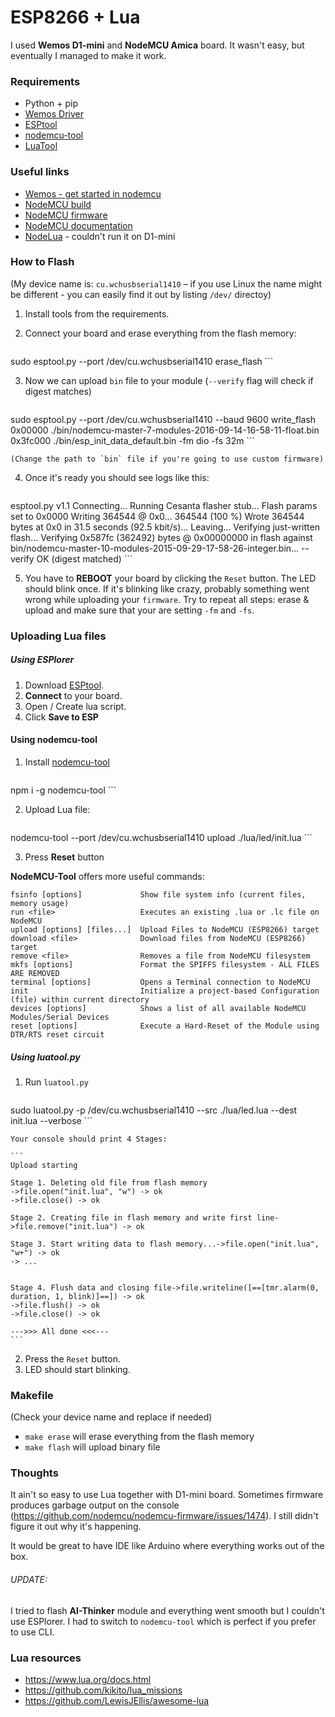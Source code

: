 # ESP8266 + Lua

I used **Wemos D1-mini** and **NodeMCU Amica** board. It wasn't easy, but eventually I managed to make it work.

### Requirements

- Python + pip
- [Wemos Driver](http://www.wemos.cc/downloads/)
- [ESPtool](https://github.com/themadinventor/esptool)
- [nodemcu-tool](https://github.com/AndiDittrich/NodeMCU-Tool)
- [LuaTool](https://github.com/4refr0nt/luatool)

### Useful links

- [Wemos - get started in nodemcu](http://www.wemos.cc/tutorial/get_started_in_nodemcu.html)
- [NodeMCU build](https://nodemcu-build.com/)
- [NodeMCU firmware](https://github.com/nodemcu/nodemcu-firmware)
- [NodeMCU documentation](https://nodemcu.readthedocs.io/en/dev/)
- [NodeLua](https://nodelua.org/) - couldn't run it on D1-mini

### How to Flash

(My device name is: `cu.wchusbserial1410` – if you use Linux the name might be different - you can easily find it out by listing `/dev/` directoy)

1. Install tools from the requirements.
2. Connect your board and erase everything from the flash memory:

	```
sudo esptool.py --port /dev/cu.wchusbserial1410 erase_flash
	```

3. Now we can upload `bin` file to your module (`--verify` flag will check if digest matches)

	```
sudo esptool.py --port /dev/cu.wchusbserial1410 --baud 9600 write_flash 0x00000 ./bin/nodemcu-master-7-modules-2016-09-14-16-58-11-float.bin 0x3fc000 ./bin/esp_init_data_default.bin -fm dio -fs 32m
	```

	(Change the path to `bin` file if you're going to use custom firmware)

4. Once it's ready you should see logs like this:

	```
esptool.py v1.1
Connecting...
Running Cesanta flasher stub...
Flash params set to 0x0000
Writing 364544 @ 0x0... 364544 (100 %)
Wrote 364544 bytes at 0x0 in 31.5 seconds (92.5 kbit/s)...
Leaving...
Verifying just-written flash...
Verifying 0x587fc (362492) bytes @ 0x00000000 in flash against bin/nodemcu-master-10-modules-2015-09-29-17-58-26-integer.bin...
-- verify OK (digest matched)
	```

5. You have to **REBOOT** your board by clicking the `Reset` button. The LED should blink once. If it's blinking like crazy, probably something went wrong while uploading your `firmware`. Try to repeat all steps: erase & upload and make sure that your are setting `-fm` and `-fs`.


### Uploading Lua files

##### Using ESPlorer

1. Download [ESPtool](https://github.com/themadinventor/esptool).
2. **Connect** to your board.
3. Open / Create lua script.
4. Click **Save to ESP**

#### Using nodemcu-tool

1. Install [nodemcu-tool](https://github.com/AndiDittrich/NodeMCU-Tool)

	```
npm i -g nodemcu-tool
	```

2. Upload Lua file:

	```
nodemcu-tool --port /dev/cu.wchusbserial1410 upload ./lua/led/init.lua
	```

3. Press **Reset** button

**NodeMCU-Tool** offers more useful commands:

```
fsinfo [options]             Show file system info (current files, memory usage)
run <file>                   Executes an existing .lua or .lc file on NodeMCU
upload [options] [files...]  Upload Files to NodeMCU (ESP8266) target
download <file>              Download files from NodeMCU (ESP8266) target
remove <file>                Removes a file from NodeMCU filesystem
mkfs [options]               Format the SPIFFS filesystem - ALL FILES ARE REMOVED
terminal [options]           Opens a Terminal connection to NodeMCU
init                         Initialize a project-based Configuration (file) within current directory
devices [options]            Shows a list of all available NodeMCU Modules/Serial Devices
reset [options]              Execute a Hard-Reset of the Module using DTR/RTS reset circuit
```


##### Using luatool.py

1. Run `luatool.py`

	```
sudo luatool.py -p /dev/cu.wchusbserial1410 --src ./lua/led.lua --dest init.lua --verbose
	```

	Your console should print 4 Stages:

	```
	Upload starting

	Stage 1. Deleting old file from flash memory
	->file.open("init.lua", "w") -> ok
	->file.close() -> ok

	Stage 2. Creating file in flash memory and write first line->file.remove("init.lua") -> ok

	Stage 3. Start writing data to flash memory...->file.open("init.lua", "w+") -> ok
	-> ...


	Stage 4. Flush data and closing file->file.writeline([==[tmr.alarm(0, duration, 1, blink)]==]) -> ok
	->file.flush() -> ok
	->file.close() -> ok

	--->>> All done <<<---
	```

2. Press the `Reset` button.
3. LED should start blinking.


### Makefile

(Check your device name and replace if needed)

- `make erase` will erase everything from the flash memory
- `make flash` will upload binary file


### Thoughts

It ain't so easy to use Lua together with D1-mini board. Sometimes firmware produces garbage output on the console (https://github.com/nodemcu/nodemcu-firmware/issues/1474). I still didn't figure it out why it's happening.

It would be great to have IDE like Arduino where everything works out of the box.

###### UPDATE:

I tried to flash **AI-Thinker** module and everything went smooth but I couldn't use ESPlorer. I had to switch to `nodemcu-tool` which is perfect if you prefer to use CLI.

### Lua resources

- https://www.lua.org/docs.html
- https://github.com/kikito/lua_missions
- https://github.com/LewisJEllis/awesome-lua
